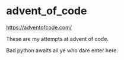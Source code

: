 # advent_of_code

https://adventofcode.com/

These are my attempts at advent of code. 

Bad python awaits all ye who dare enter here. 
